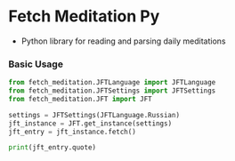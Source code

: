 # Fetch Meditation Py

* Python library for reading and parsing daily meditations

### Basic Usage
```py
from fetch_meditation.JFTLanguage import JFTLanguage
from fetch_meditation.JFTSettings import JFTSettings
from fetch_meditation.JFT import JFT

settings = JFTSettings(JFTLanguage.Russian)
jft_instance = JFT.get_instance(settings)
jft_entry = jft_instance.fetch()

print(jft_entry.quote)
```
